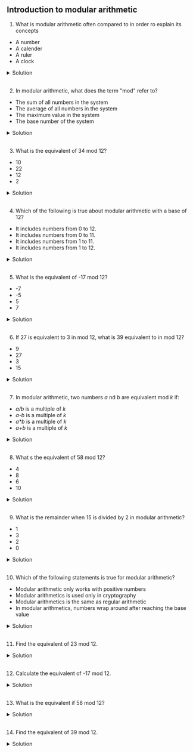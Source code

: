 ## Introduction to modular arithmetic

1. What is modular arithmetic often compared to in order ro explain its concepts

- A number
- A calender
- A ruler
- A clock

<details>
  <summary>Solution</summary>

- A clock.
  A modular arithmetic is often compared to a clock to explain its concepts because the numbers "wrap around" after reaching a certain value, just as hours on a clock reset to 1 after reaching 12.

</details>

<br>

2. In modular arithmetic, what does the term "mod" refer to?

- The sum of all numbers in the system
- The average of all numbers in the system
- The maximum value in the system
- The base number of the system

<details>
  <summary>Solution</summary>

- The base number if the system.
  In modular arithmetic , the term "mod" refers to the base number of the system, which is the number at which values wrap around.
  For example, in mod 5, numbers cycle back to 0 after reaching 4.

</details>

<br>

3. What is the equivalent of 34 mod 12?

- 10
- 22
- 12
- 2

<details>
  <summary>Solution</summary>

- The correct answer is 10.
  To calculate 34 mod 12, divide 34 by 12:
  34 / 12 = 2 (quotient) with remainder of 10.
  So, 34 mod 12 = 10

</details>

<br>

4. Which of the following is true about modular arithmetic with a base of 12?

- It includes numbers from 0 to 12.
- It includes numbers from 0 to 11.
- It includes numbers from 1 to 11.
- It includes numbers from 1 to 12.

<details>
  <summary>Solution</summary>

- It includes numbers from 0 to 11.

In modular arithmetic with a base of 12, the numbers range from 0 to 11, as the modulus defines the numbers of unique remainders (starting from 0).
The number 12 would wrap around to 0.

</details>

<br>

5. What is the equivalent of -17 mod 12?

- -7
- -5
- 5
- 7

<details>
  <summary>Solution</summary>

- 7

To calculate -17 mod 12:

1. Divide -17 by 12: -17 / 12 = -1 (quotient) with a remainder of -5.
2. In modular arithmetic, the remainder must be positive, so add 12 to -5:
   -5 + 12 = 7

Thus, -17 mod 12 = 7

</details>

<br>

6. If 27 is equivalent to 3 in mod 12, what is 39 equivalent to in mod 12?

- 9
- 27
- 3
- 15

<details>
  <summary>Solution</summary>

- 3

To calculate 39 mod 12:

1. Divide 39 by 12 = 3 (quotient) with a remainder of 3.
2. So, 39 mod 12 = 3

Thus, 39 is equivalent to 3 in mod 12

</details>

<br>

7. In modular arithmetic, two numbers _a_ nd _b_ are equivalent mod _k_ if:

- _a/b_ is a multiple of _k_
- _a-b_ is a multiple of _k_
- _a\*b_ is a multiple of _k_
- _a+b_ is a multiple of _k_

<details>
  <summary>Solution</summary>

- _a-b_ is a multiple of _k_

In modular arithmetic, two numbers _a_ and _b_ are equivalent mod _k_ if their difference _a - b_ is divisible by _k_. This is written as:

a≡b (mod k)

which means:

_a - b = nk_ for some integer n

</details>

<br>

8. What s the equivalent of 58 mod 12?

- 4
- 8
- 6
- 10

<details>
  <summary>Solution</summary>

- 10

1. Divide 58 by 12 = 4
2. The remainder is 10.

</details>

<br>

9. What is the remainder when 15 is divided by 2 in modular arithmetic?

- 1
- 3
- 2
- 0

<details>
  <summary>Solution</summary>

- 1

When 15 is divided by 2 = 7 with a remainder of 1

</details>

<br>

10. Which of the following statements is true for modular arithmetic?

- Modular arithmetic only works with positive numbers
- Modular arithmetics is used only in cryptography
- Modular arithmetics is the same as regular arithmetic
- In modular arithmetics, numbers wrap around after reaching the base value

<details>
  <summary>Solution</summary>

- In modular arithmetics, numbers wrap around after reaching the base value

</details>

<br>

11. Find the equivalent of 23 mod 12.

<details>
  <summary>Solution</summary>

Divide 23 by 12 = 1, remainder 11

</details>

<br>

12. Calculate the equivalent of -17 mod 12.

<details>
  <summary>Solution</summary>

The answer is 7. The same as question 5.

</details>

<br>

13. What is the equivalent if 58 mod 12?

<details>
  <summary>Solution</summary>

- 10

1. Divide 58 by 12 = 4
2. The remainder is 10.

</details>

<br>

14. Find the equivalent of 39 mod 12.

<details>
  <summary>Solution</summary>

3

</details>

<br>
